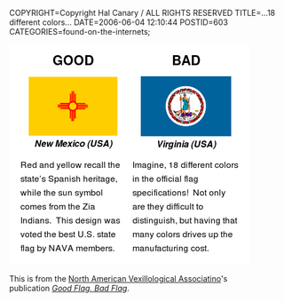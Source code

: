 COPYRIGHT=Copyright Hal Canary / ALL RIGHTS RESERVED
TITLE=...18 different colors...
DATE=2006-06-04 12:10:44
POSTID=603
CATEGORIES=found-on-the-internets;

![New Mexico (USA).  BAD: Virginia (USA).](/images/2006-06-04-NAVA-flag-book.png)  
  
This is from the [North American Vexillological Associatino](http://en.wikipedia.org/wiki/North_American_Vexillological_Association)'s  
publication [_Good Flag, Bad Flag_](http://www.nava.org/Flag%20Design/GFBF/gfbf-1.htm).
